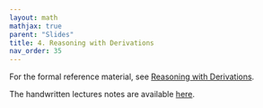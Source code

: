 ```yaml
---
layout: math
mathjax: true
parent: "Slides"
title: 4. Reasoning with Derivations
nav_order: 35
---
```


For the formal reference material, see [Reasoning with Derivations](../semantics/inversion.md).

The handwritten lectures notes are available [here](../assets/semantics/reasoning-with-derivations.pdf).